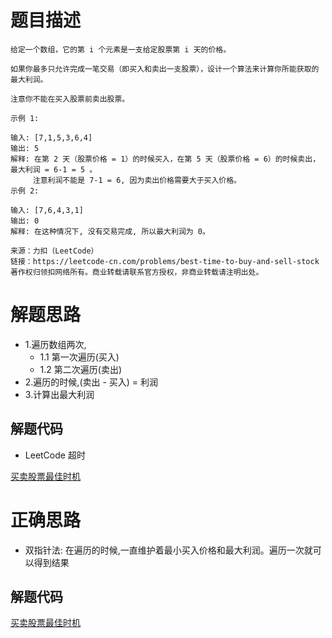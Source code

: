 # 题目描述
```
给定一个数组，它的第 i 个元素是一支给定股票第 i 天的价格。

如果你最多只允许完成一笔交易（即买入和卖出一支股票），设计一个算法来计算你所能获取的最大利润。

注意你不能在买入股票前卖出股票。

示例 1:

输入: [7,1,5,3,6,4]
输出: 5
解释: 在第 2 天（股票价格 = 1）的时候买入，在第 5 天（股票价格 = 6）的时候卖出，最大利润 = 6-1 = 5 。
     注意利润不能是 7-1 = 6, 因为卖出价格需要大于买入价格。
示例 2:

输入: [7,6,4,3,1]
输出: 0
解释: 在这种情况下, 没有交易完成, 所以最大利润为 0。

来源：力扣（LeetCode）
链接：https://leetcode-cn.com/problems/best-time-to-buy-and-sell-stock
著作权归领扣网络所有。商业转载请联系官方授权，非商业转载请注明出处。
```
# 解题思路
* 1.遍历数组两次,
	* 1.1 第一次遍历(买入)
	* 1.2 第二次遍历(卖出)
* 2.遍历的时候,(卖出 - 买入) = 利润
* 3.计算出最大利润
## 解题代码
* LeetCode 超时

[买卖股票最佳时机](121-my.py)

# 正确思路
* 双指针法: 在遍历的时候,一直维护着最小买入价格和最大利润。遍历一次就可以得到结果

## 解题代码

[买卖股票最佳时机](121-ans.py)

